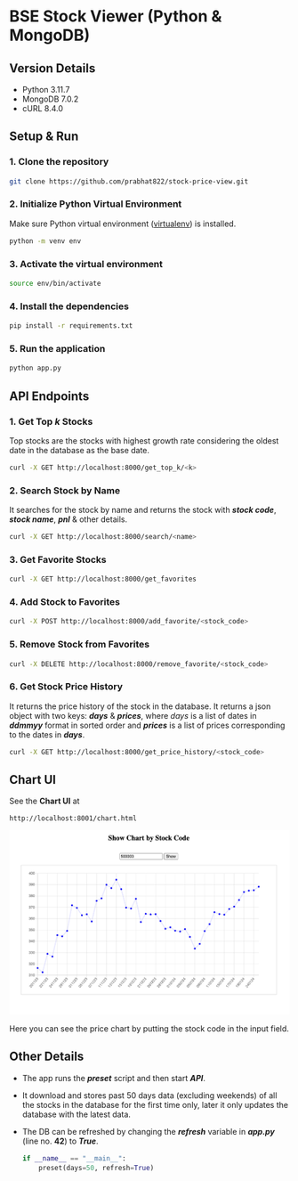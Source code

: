 # BSE Stock Viewer (Python & MongoDB)

## Version Details

- Python 3.11.7
- MongoDB 7.0.2
- cURL 8.4.0

## Setup & Run

### 1. Clone the repository

```bash
git clone https://github.com/prabhat822/stock-price-view.git
```

### 2. Initialize Python Virtual Environment

Make sure Python virtual environment ([virtualenv](https://pypi.org/project/virtualenv/)) is installed.

```bash
python -m venv env
```

### 3. Activate the virtual environment

```bash
source env/bin/activate
```

### 4. Install the dependencies

```bash
pip install -r requirements.txt
```

### 5. Run the application

```bash
python app.py
```

## API Endpoints

### 1. Get Top _**k**_ Stocks

Top stocks are the stocks with highest growth rate considering the oldest date in the database as the base date.

```bash
curl -X GET http://localhost:8000/get_top_k/<k>
```

### 2. Search Stock by Name

It searches for the stock by name and returns the stock with _**stock code**_, _**stock name**_, _**pnl**_ & other details.

```bash
curl -X GET http://localhost:8000/search/<name>
```

### 3. Get Favorite Stocks

```bash
curl -X GET http://localhost:8000/get_favorites
```

### 4. Add Stock to Favorites

```bash
curl -X POST http://localhost:8000/add_favorite/<stock_code>
```

### 5. Remove Stock from Favorites

```bash
curl -X DELETE http://localhost:8000/remove_favorite/<stock_code>
```

### 6. Get Stock Price History

It returns the price history of the stock in the database. It returns a json object with two keys: _**days**_ & _**prices**_, where _days_ is a list of dates in _**ddmmyy**_ format in sorted order and _**prices**_ is a list of prices corresponding to the dates in _**days**_.

```bash
curl -X GET http://localhost:8000/get_price_history/<stock_code>
```

## Chart UI

See the **Chart UI** at

```url
http://localhost:8001/chart.html
```

![Chart](./chart.png)

Here you can see the price chart by putting the stock code in the input field.

## Other Details

- The app runs the _**preset**_ script and then start _**API**_.
- It download and stores past 50 days data (excluding weekends) of all the stocks in the database for the first time only, later it only updates the database with the latest data.
- The DB can be refreshed by changing the _**refresh**_ variable in _**app.py**_ (line no. **42**) to _**True**_.

    ```python
    if __name__ == "__main__":
        preset(days=50, refresh=True)
    ```

